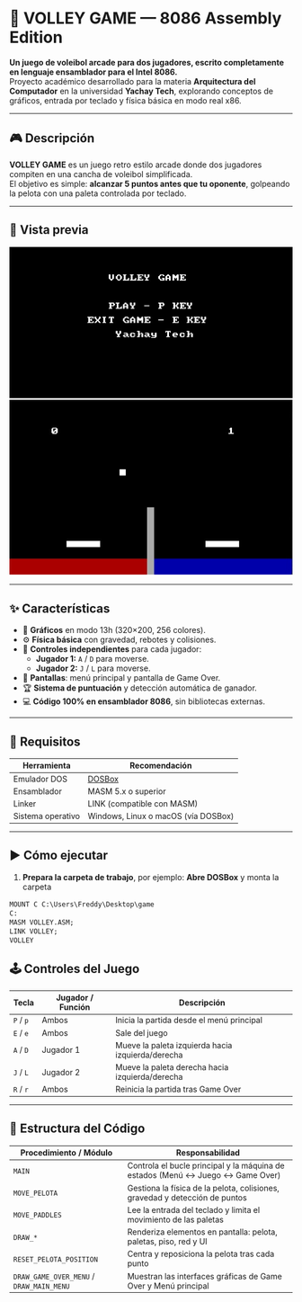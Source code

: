# 🏐 VOLLEY GAME — 8086 Assembly Edition

**Un juego de voleibol arcade para dos jugadores, escrito completamente en lenguaje ensamblador para el Intel 8086.**  
Proyecto académico desarrollado para la materia **Arquitectura del Computador** en la universidad **Yachay Tech**, explorando conceptos de gráficos, entrada por teclado y física básica en modo real x86.

---

## 🎮 Descripción

**VOLLEY GAME** es un juego retro estilo arcade donde dos jugadores compiten en una cancha de voleibol simplificada.  
El objetivo es simple: **alcanzar 5 puntos antes que tu oponente**, golpeando la pelota con una paleta controlada por teclado.

---
## 📸 Vista previa

![pantalla de inicio](./foto_juego1.jpg)
![pantalla de juego](./foto_juego2.jpg)




---
## ✨ Características

- 🎨 **Gráficos** en modo 13h (320×200, 256 colores).
- ⚙️ **Física básica** con gravedad, rebotes y colisiones.
- 🎯 **Controles independientes** para cada jugador:
  - **Jugador 1:** `A` / `D` para moverse.
  - **Jugador 2:** `J` / `L` para moverse.
- 📜 **Pantallas**: menú principal y pantalla de Game Over.
- 🏆 **Sistema de puntuación** y detección automática de ganador.
- 💻 **Código 100% en ensamblador 8086**, sin bibliotecas externas.

---

## 🧪 Requisitos

| Herramienta | Recomendación |
|-------------|--------------|
| Emulador DOS | [DOSBox](https://www.dosbox.com/) |
| Ensamblador | MASM 5.x o superior |
| Linker | LINK (compatible con MASM) |
| Sistema operativo | Windows, Linux o macOS (vía DOSBox) |

---

## ▶️ Cómo ejecutar

1. **Prepara la carpeta de trabajo**, por ejemplo:
   **Abre DOSBox** y monta la carpeta
```dos
MOUNT C C:\Users\Freddy\Desktop\game
C:
MASM VOLLEY.ASM;
LINK VOLLEY;
VOLLEY
```

## 🕹️ Controles del Juego

| Tecla        | Jugador / Función                  | Descripción |
|--------------|------------------------------------|-------------|
| `P` / `p`    | Ambos                              | Inicia la partida desde el menú principal |
| `E` / `e`    | Ambos                              | Sale del juego |
| `A` / `D`    | Jugador 1                          | Mueve la paleta izquierda hacia izquierda/derecha |
| `J` / `L`    | Jugador 2                          | Mueve la paleta derecha hacia izquierda/derecha |
| `R` / `r`    | Ambos                              | Reinicia la partida tras Game Over |

---

## 🧱 Estructura del Código

| Procedimiento / Módulo           | Responsabilidad |
|----------------------------------|-----------------|
| `MAIN`                           | Controla el bucle principal y la máquina de estados (Menú ↔ Juego ↔ Game Over) |
| `MOVE_PELOTA`                    | Gestiona la física de la pelota, colisiones, gravedad y detección de puntos |
| `MOVE_PADDLES`                   | Lee la entrada del teclado y limita el movimiento de las paletas |
| `DRAW_*`                         | Renderiza elementos en pantalla: pelota, paletas, piso, red y UI |
| `RESET_PELOTA_POSITION`          | Centra y reposiciona la pelota tras cada punto |
| `DRAW_GAME_OVER_MENU` / `DRAW_MAIN_MENU` | Muestran las interfaces gráficas de Game Over y Menú principal |


